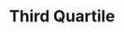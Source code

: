 ---
title: "Third Quartile"

categories: ['']

tags: ['Third', 'Quartile']

arabic: ['الربع الثالث']

publishers: ['معجم مصطلحات التعلم الآلي والتعلم العميق وعلم البيانات']

types: "word"

slug: ""
---